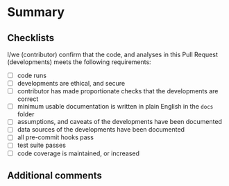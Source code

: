 # Summary

<!-- Add a brief summary if your Pull Request here in plain English. -->

## Checklists

I/we (contributor) confirm that the code, and analyses in this Pull Request
(developments) meets the following requirements:

- [ ] code runs
- [ ] developments are ethical, and secure
- [ ] contributor has made proportionate checks that the developments are correct
- [ ] minimum usable documentation is written in plain English in the `docs` folder
- [ ] assumptions, and caveats of the developments have been documented
- [ ] data sources of the developments have been documented
- [ ] all pre-commit hooks pass
- [ ] test suite passes
- [ ] code coverage is maintained, or increased

## Additional comments

<!--
Add additional comments here, if relevant. For example, provide comments for any items
not checked off in the checklist above, suggest a review strategy, or flag any gotchas
for the reviewer.
-- >
